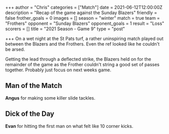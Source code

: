 +++
author = "Chris"
categories = ["Match"]
date = 2021-06-12T12:00:00Z
description = "Recap of the game against the Sunday Blazers"
friendly = false
frother_goals = 0
images = []
season = "winter"
match = true
team = "Frothers"
opponent = "Sunday Blazers"
opponent_goals = 1
result = "Loss"
scorers = []
title = "2021 Season - Game 9"
type = "post"

+++
On a wet night at the St Pats turf, a rather uninspiring match played out between the Blazers and the Frothers. Even the ref looked like he couldn't be arsed.

Getting the lead through a deflected strike, the Blazers held on for the remainder of the game as the Frother couldn't string a good set of passes together. Probably just focus on next weeks game.

## Man of the Match

**Angus** for making some killer slide tackles.

## Dick of the Day

**Evan** for hitting the first man on what felt like 10 corner kicks.